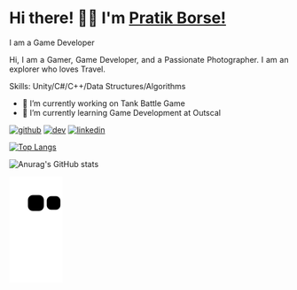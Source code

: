 
# Hi there! 👋🏻 I'm <a href="https://www.linkedin.com/in/PratikKailasBorse/" target="_blank"> Pratik Borse! </a>

<div align="justify">
I am a Game Developer
  
Hi, I am a Gamer, Game Developer, and a Passionate Photographer. I am an explorer who loves Travel. 

Skills: Unity/C#/C++/Data Structures/Algorithms

- 🔭 I’m currently working on Tank Battle Game 
- 🌱 I’m currently learning Game Development at Outscal 


[<img src='https://cdn.jsdelivr.net/npm/simple-icons@3.0.1/icons/github.svg' alt='github' height='40'>](https://github.com/Zepar99)  [<img src='https://cdn.jsdelivr.net/npm/simple-icons@3.0.1/icons/dev-dot-to.svg' alt='dev' height='40'>](https://dev.to/Zepar99)  [<img src='https://cdn.jsdelivr.net/npm/simple-icons@3.0.1/icons/linkedin.svg' alt='linkedin' height='40'>](https://www.linkedin.com/in/PratikKailasBorse/)  

[![Top Langs](https://github-readme-stats.vercel.app/api/top-langs/?username=Zepar99)](https://github.com/anuraghazra/github-readme-stats)

![Anurag's GitHub stats](https://github-readme-stats.vercel.app/api?username=Zepar99&theme=github_dark)
  

![Watch my contribution graph !](https://github.com/Zepar99/Zepar99/blob/output/github-contribution-grid-snake.svg)
